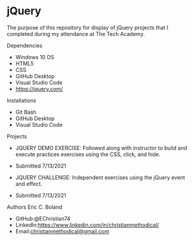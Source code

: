 # jQuery

The purpose of this repository for display of jQuery projects that I completed during my attendance at The Tech Academy.

Dependencies
* Windows 10 OS
* HTML5
* CSS
* GitHub Desktop
* Visual Studio Code
* https://jquery.com/


Installations
* Git Bash
* GitHub Desktop
* Visual Studio Code


Projects

* JQUERY DEMO EXERCISE: Followed along with instructor to build and execute practices exercises using the CSS, click, and hide.
* Submitted 7/13/2021

* JQUERY CHALLENGE:  Independent exercises using the jQuery event and effect. 
* Submitted 7/13/2021

Authors
Eric C. Boland
* GitHub:@EChristian74
* LinkedIn:https://www.linkedin.com/in/christianmethodical/
* Email:christianmethodical@gmail.com 

